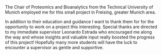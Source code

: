 The Chair of Proteomics and Bioanalytics from the Technical University of Munich employed me for this small project in Freising, greater Munich area. 

In addition to their education and guidance I want to thank them for for the opportunity to work on a project this interesting. Special thanks are directed to my immediate supervisor Leonardo Estrada who encouraged me along the way and whose insights and valuable input really boosted the progress of this project! Hopefully many more students will have the luck to encounter a supervisor as gentle and supportive.
